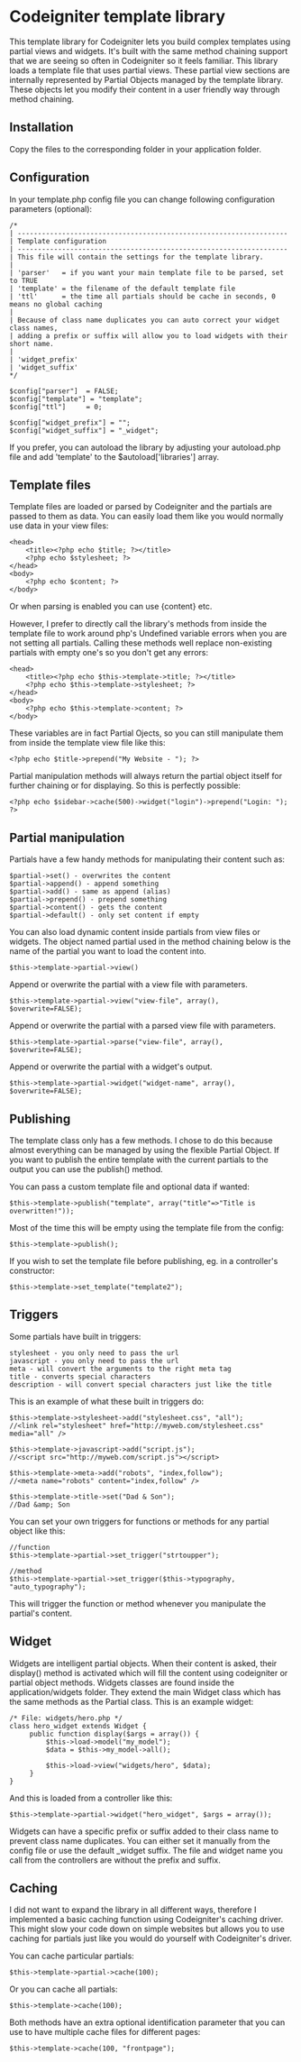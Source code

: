 Codeigniter template library
============================

This template library for Codeigniter lets you build complex templates using partial views and widgets. It's built with the same method chaining support that we are seeing so often in Codeigniter so it feels familiar. This library loads a template file that uses partial views. These partial view sections are internally represented by Partial Objects managed by the template library. These objects let you modify their content in a user friendly way through method chaining.

Installation
------------

Copy the files to the corresponding folder in your application folder.


Configuration
-------------

In your template.php config file you can change following configuration parameters (optional):

	/*
	| -------------------------------------------------------------------
	| Template configuration
	| -------------------------------------------------------------------
	| This file will contain the settings for the template library.
	|
	| 'parser'	 = if you want your main template file to be parsed, set to TRUE
	| 'template' = the filename of the default template file
	| 'ttl'		 = the time all partials should be cache in seconds, 0 means no global caching
	|
	| Because of class name duplicates you can auto correct your widget class names,
	| adding a prefix or suffix will allow you to load widgets with their short name.
	|
	| 'widget_prefix'
	| 'widget_suffix'
	*/

	$config["parser"]  = FALSE;
	$config["template"] = "template";
	$config["ttl"]	   = 0;

	$config["widget_prefix"] = "";
	$config["widget_suffix"] = "_widget";

If you prefer, you can autoload the library by adjusting your autoload.php file and add 'template' to the $autoload['libraries'] array.
	
Template files
--------------

Template files are loaded or parsed by Codeigniter and the partials are passed to them as data. You can easily load them like you would normally use data in your view files:

	<head>
		<title><?php echo $title; ?></title>
		<?php echo $stylesheet; ?>
	</head>
	<body>
		<?php echo $content; ?>
	</body>

Or when parsing is enabled you can use {content} etc.

However, I prefer to directly call the library's methods from inside the template file to work around php's Undefined variable errors when you are not setting all partials. Calling these methods well replace non-existing partials with empty one's so you don't get any errors:

	<head>
		<title><?php echo $this->template->title; ?></title>
		<?php echo $this->template->stylesheet; ?>
	</head>
	<body>
		<?php echo $this->template->content; ?>
	</body>

These variables are in fact Partial Ojects, so you can still manipulate them from inside the template view file like this:

	<?php echo $title->prepend("My Website - "); ?>

Partial manipulation methods will always return the partial object itself for further chaining or for displaying. So this is perfectly possible:

	<?php echo $sidebar->cache(500)->widget("login")->prepend("Login: "); ?>

Partial manipulation
--------------------

Partials have a few handy methods for manipulating their content such as:

    $partial->set() - overwrites the content
    $partial->append() - append something
    $partial->add() - same as append (alias)
    $partial->prepend() - prepend something
    $partial->content() - gets the content
    $partial->default() - only set content if empty

You can also load dynamic content inside partials from view files or widgets. The object named partial used in the method chaining below is the name of the partial you want to load the content into.

	$this->template->partial->view()

Append or overwrite the partial with a view file with parameters.

	$this->template->partial->view("view-file", array(), $overwrite=FALSE);

Append or overwrite the partial with a parsed view file with parameters.

	$this->template->partial->parse("view-file", array(), $overwrite=FALSE);

Append or overwrite the partial with a widget's output.

	$this->template->partial->widget("widget-name", array(), $overwrite=FALSE);

Publishing
----------

The template class only has a few methods. I chose to do this because almost everything can be managed by using the flexible Partial Object. If you want to publish the entire template with the current partials to the output you can use the publish() method.

You can pass a custom template file and optional data if wanted:

	$this->template->publish("template", array("title"=>"Title is overwritten!"));

Most of the time this will be empty using the template file from the config:

	$this->template->publish();
	
If you wish to set the template file before publishing, eg. in a controller's constructor:

	$this->template->set_template("template2");
	
Triggers
--------

Some partials have built in triggers:

    stylesheet - you only need to pass the url
    javascript - you only need to pass the url
    meta - will convert the arguments to the right meta tag
    title - converts special characters
    description - will convert special characters just like the title

This is an example of what these built in triggers do:

	$this->template->stylesheet->add("stylesheet.css", "all");
	//<link rel="stylesheet" href="http://myweb.com/stylesheet.css" media="all" />
	 
	$this->template->javascript->add("script.js");
	//<script src="http://myweb.com/script.js"></script>
	 
	$this->template->meta->add("robots", "index,follow");
	//<meta name="robots" content="index,follow" />
	 
	$this->template->title->set("Dad & Son");
	//Dad &amp; Son

You can set your own triggers for functions or methods for any partial object like this:

	//function
	$this->template->partial->set_trigger("strtoupper");
	 
	//method
	$this->template->partial->set_trigger($this->typography, "auto_typography");

This will trigger the function or method whenever you manipulate the partial's content.


Widget
------

Widgets are intelligent partial objects. When their content is asked, their display() method is activated which will fill the content using codeigniter or partial object methods. Widgets classes are found inside the application/widgets folder. They extend the main Widget class which has the same methods as the Partial class. This is an example widget:

	/* File: widgets/hero.php */
	class hero_widget extends Widget {
		 public function display($args = array()) {
			 $this->load->model("my_model");
			 $data = $this->my_model->all();
	 
			 $this->load->view("widgets/hero", $data);
		 }
	}

And this is loaded from a controller like this:

	$this->template->partial->widget("hero_widget", $args = array());

Widgets can have a specific prefix or suffix added to their class name to prevent class name duplicates. You can either set it manually from the config file or use the default _widget suffix. The file and widget name you call from the controllers are without the prefix and suffix.


Caching
-------

I did not want to expand the library in all different ways, therefore I implemented a basic caching function using Codeigniter's caching driver. This might slow your code down on simple websites but allows you to use caching for partials just like you would do yourself with Codeigniter's driver.

You can cache particular partials:

	$this->template->partial->cache(100);

Or you can cache all partials:

	$this->template->cache(100);

Both methods have an extra optional identification parameter that you can use to have multiple cache files for different pages:

	$this->template->cache(100, "frontpage");
